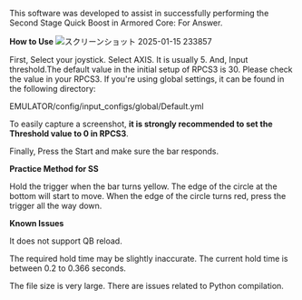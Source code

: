 This software was developed to assist in successfully performing the Second Stage Quick Boost in Armored Core: For Answer.

**How to Use**
![スクリーンショット 2025-01-15 233857](https://github.com/user-attachments/assets/c2fec8dc-0ff8-41e4-bde4-d1d531cfc7f8)

First, Select your joystick.
Select AXIS. It is usually 5.
And, Input threshold.The default value in the initial setup of RPCS3 is 30. Please check the value in your RPCS3. If you're using global settings, it can be found in the following directory: 

EMULATOR/config/input_configs/global/Default.yml 

To easily capture a screenshot, **it is strongly recommended to set the Threshold value to 0 in RPCS3**.

Finally, Press the Start and make sure the bar responds.

**Practice Method for SS**

Hold the trigger when the bar turns yellow. The edge of the circle at the bottom will start to move. When the edge of the circle turns red, press the trigger all the way down.

**Known Issues**

It does not support QB reload.

The required hold time may be slightly inaccurate. The current hold time is between 0.2 to 0.366 seconds.

The file size is very large. There are issues related to Python compilation.
